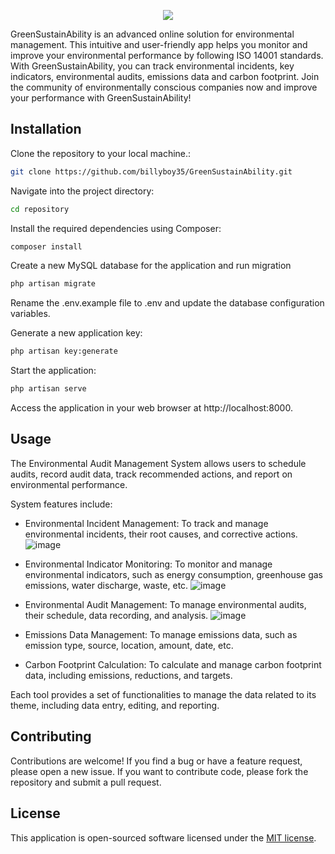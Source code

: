 
<p align="center">
  <img src="https://user-images.githubusercontent.com/75578469/218315331-7c204c59-d076-4fd5-9bc9-5dc8803dbac9.PNG">
</p>

GreenSustainAbility is an advanced online solution for environmental management. This intuitive and user-friendly app helps you monitor and improve your environmental performance by following ISO 14001 standards. With GreenSustainAbility, you can track environmental incidents, key indicators, environmental audits, emissions data and carbon footprint. Join the community of environmentally conscious companies now and improve your performance with GreenSustainAbility!

## Installation

Clone the repository to your local machine.:
```bash
git clone https://github.com/billyboy35/GreenSustainAbility.git
```
Navigate into the project directory:
```bash
cd repository
```
Install the required dependencies using Composer:
```bash
composer install
```

Create a new MySQL database for the application and run migration
```bash
php artisan migrate
```

Rename the .env.example file to .env and update the database configuration variables.


Generate a new application key:
```bash
php artisan key:generate
```

Start the application:
```bash
php artisan serve
```

Access the application in your web browser at http://localhost:8000.


## Usage
The Environmental Audit Management System allows users to schedule audits, record audit data, track recommended actions, and report on environmental performance.

System features include:

- Environmental Incident Management: To track and manage environmental incidents, their root causes, and corrective actions.
![image](https://user-images.githubusercontent.com/75578469/227654532-ab4d6c7b-3fc5-4d17-ab2d-83901be6414c.png)

- Environmental Indicator Monitoring: To monitor and manage environmental indicators, such as energy consumption, greenhouse gas emissions, water discharge, waste, etc.
![image](https://user-images.githubusercontent.com/75578469/228966359-3bc33e04-8842-4b7f-9736-9b57ed0fd657.png)

- Environmental Audit Management: To manage environmental audits, their schedule, data recording, and analysis.
![image](https://user-images.githubusercontent.com/75578469/229923201-37833d25-6d64-4857-a49e-eb02b1cc1dc6.png)


- Emissions Data Management: To manage emissions data, such as emission type, source, location, amount, date, etc.
- Carbon Footprint Calculation: To calculate and manage carbon footprint data, including emissions, reductions, and targets.

Each tool provides a set of functionalities to manage the data related to its theme, including data entry, editing, and reporting.


## Contributing
Contributions are welcome! If you find a bug or have a feature request, please open a new issue. If you want to contribute code, please fork the repository and submit a pull request.


## License
This application is open-sourced software licensed under the [MIT license](https://github.com/billyboy35/GreenSustainAbility/blob/main/LICENCE.md).
